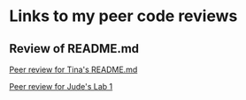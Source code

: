 # Links to my peer code reviews

## Review of README.md

[Peer review for Tina's README.md](https://github.com/tinale9/ProgDataClass/issues/1)

[Peer review for Jude's Lab 1](https://github.com/judesullivan/progdata-class/issues/2)
